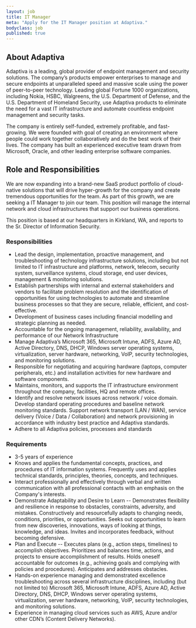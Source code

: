 ```yaml
---
layout: job
title: IT Manager
meta: "Apply for the IT Manager position at Adaptiva."
bodyclass: job
published: true
---
```

## About Adaptiva
Adaptiva is a leading, global provider of endpoint management and security solutions. The company’s products empower enterprises to manage and secure endpoints at unparalleled speed and massive scale using the power of peer-to-peer technology. Leading global Fortune 1000 organizations, including Nokia, HSBC, Walgreens, the U.S. Department of Defense, and the U.S. Department of Homeland Security, use Adaptiva products to eliminate the need for a vast IT infrastructure and automate countless endpoint management and security tasks.

The company is entirely self-funded, extremely profitable, and fast-growing. We were founded with goal of creating an environment where people could work together collaboratively and do the best work of their lives. The company has built an experienced executive team drawn from Microsoft, Oracle, and other leading enterprise software companies. 

## Role and Responsibilities 
We are now expanding into a brand-new SaaS product portfolio of cloud-native solutions that will drive hyper-growth for the company and create tremendous opportunities for the team. As part of this growth, we are seeking a IT Manager to join our team. This position will manage the internal network and cloud infrastructures that support our business operations.

This position is based at our headquarters in Kirkland, WA, and reports to the Sr. Director of Information Security.

### Responsibilities
* Lead the design, implementation, proactive management, and troubleshooting of technology infrastructure solutions, including but not limited to IT infrastructure and platforms, network, telecom, security system, surveillance systems, cloud storage, end user devices, management & monitoring solutions.
* Establish partnerships with internal and external stakeholders and vendors to facilitate problem resolution and the identification of opportunities for using technologies to automate and streamline business processes so that they are secure, reliable, efficient, and cost-effective.
* Development of business cases including financial modelling and strategic planning as needed.
* Accountable for the ongoing management, reliability, availability, and performance of our Network Infrastructure
* Manage Adaptiva’s Microsoft 365, Microsoft Intune, ADFS, Azure AD, Active Directory, DNS, DHCP, Windows server operating systems, virtualization, server hardware, networking, VoIP, security technologies, and monitoring solutions.
* Responsible for negotiating and acquiring hardware (laptops, computer peripherals, etc.) and installation activities for new hardware and software components.
* Maintains, monitors, and supports the IT infrastructure environment throughout the company, facilities, HQ and remote offices.
* Identify and resolve network issues across network / voice domain. Develop standard operating procedures and baseline network monitoring standards. Support network transport (LAN / WAN), service delivery (Voice / Data / Collaboration) and network provisioning in accordance with industry best practice and Adaptiva standards.
* Adhere to all Adaptiva policies, processes and standards

### Requirements
* 3-5 years of experience
* Knows and applies the fundamental concepts, practices, and procedures of IT information systems. Frequently uses and applies technical standards, principles, theories, concepts, and techniques.
* Interact professionally and effectively through verbal and written communication with all professional contacts with an emphasis on the Company's interests.
* Demonstrate Adaptability and Desire to Learn -- Demonstrates flexibility and resilience in response to obstacles, constraints, adversity, and mistakes. Constructively and resourcefully adapts to changing needs, conditions, priorities, or opportunities. Seeks out opportunities to learn from new discoveries, innovations, ways of looking at things, knowledge, and ideas. Invites and incorporates feedback, without becoming defensive.
* Plan and Execute -- Executes plans (e.g., action steps, timelines) to accomplish objectives. Prioritizes and balances time, actions, and projects to ensure accomplishment of results. Holds oneself accountable for outcomes (e.g., achieving goals and complying with policies and procedures). Anticipates and addresses obstacles.
* Hands-on experience managing and demonstrated excellence troubleshooting across several infrastructure disciplines, including (but not limited to) Microsoft 365, Microsoft Intune, ADFS, Azure AD, Active Directory, DNS, DHCP, Windows server operating systems, virtualization, server hardware, networking, VoIP, security technologies, and monitoring solutions.
* Experience in managing cloud services such as AWS, Azure and/or other CDN’s (Content Delivery Networks). 